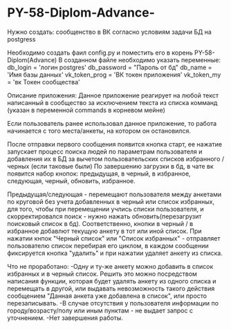 # PY-58-Diplom-Advance-

Нужно создать:
    сообщенство в ВК согласно условиям задачи
    БД на postgress

Необходимо создать фаил config.py и поместить его в корень PY-58-Diplom(Advance)
В созданном файле необходимо указать переменные:
    db_login = 'логин postgres'
    db_password = "Пароль от бд"
    db_name = 'Имя базы данных'
    vk_token_prog = 'ВК токен приложения'
    vk_token_my = 'вк Токен сообщества'


Описание приложения:
Данное приложение реагирует на любой текст написанный в сообщество за исключением текста из списка комманд (указан в переменной 
commands в корневом мейне)

Если пользователь ранее использовал данное приложение, то работа начинается с того места/анкеты, на котором он остановился.

После отправки первого сообщения появится кнопка старт, ее нажатие запускает процесс поиска людей по параметрам
пользователя и добавления их в БД за вычетом пользовательских списков избранного / черных (если таковые были)
По завершению загрузки в бд, в чате вк появится набор кнопок: предыдущая, в черный, в избранное, следующая, черный, 
обновить, избранное.

Предыдущая/следующая - перемещают пользователя между анкетами по круговой без учета добавленных в черный или список избранных,
для того, чтобы при перемещении учлись списки пользователя, и скорректировался поиск - нужно нажать обновить(перезагрузит
поисковый список в бд). 
Соответственно, кнопки в черный / в избранное добавлют текущую анкету в тот или иной список. 
При нажатии кнпок "Черный список" или "Список избранных" - отправляет пользователю список перебирая его циклом,
в каждом сообщении фиксируется кнопка "удалить" и при нажатии удаляет анкету из списка.

Что не проработано:
    -Одну и ту-же анкету можно добавить в список избранных и в черный список. Решить это можно посредством написания функции,
которая будет удалять анкету из одного списка и перемещать в другой, или выдавать невозможность такого действия сообщением
"Данная анкета уже добавлена в список", или просто перезаписывать.
    -В случае отсутствия у пользователя информации по городу/возрасту/полу или иным пунктам - не выдает запрос с уточнением.
    -Нет завершения работы.
    
